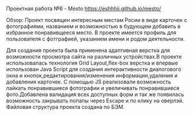 Проектная работа №6 - Mesto https://eshhhii.github.io/mesto/

Обзор: 
Проект посвящен интересным местам Росии в виде карточек с фотографиями, названием и возможностью в будующем добавить в избранное понравивщееся место. В проекте имеется профиль для пользователя с фотграфией, указанием имени и родом деятельности.

Для создания проекта была применена адаптивная верстка для возможности просмотра сайта на различных устройствах.В проекте использовалась технология Grid Layout,flex-box верстка и впервые использован Java Script для создания интерактивности диалогового окна и кнопок,редактирования/изменения информации,удаления и добавления карточек. C помощью JS реализовали возможность лайкать понравившиеся фотографии и увеличивать понравившиеся фото.Добавлена валидация всех доступных форм и так же появилась возможность закрывать попапы через Escape и по клику на оверлэй. Файловая структура проекта создана по БЭМ. 
